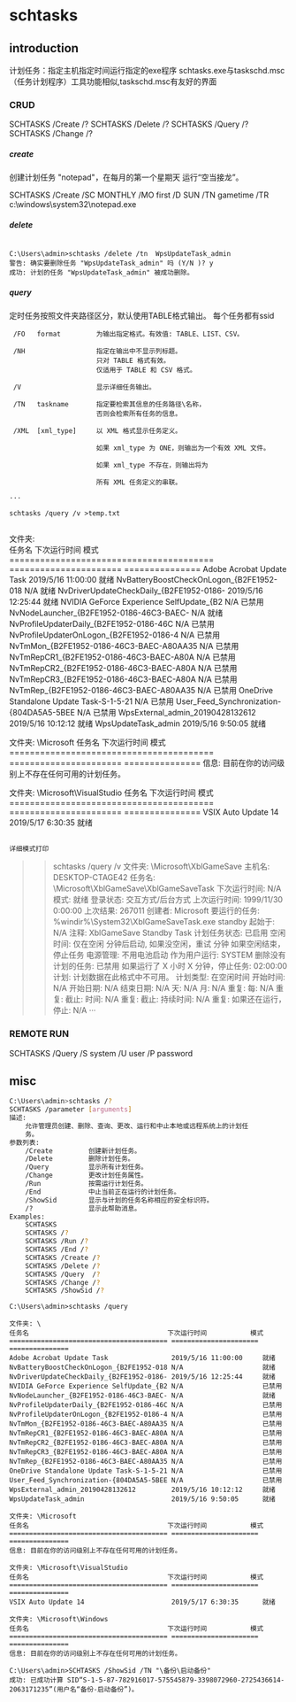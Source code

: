 # schtasks

## introduction

计划任务：指定主机指定时间运行指定的exe程序
schtasks.exe与taskschd.msc（任务计划程序）工具功能相似,taskschd.msc有友好的界面

### CRUD

   SCHTASKS /Create /?
   SCHTASKS /Delete /?
   SCHTASKS /Query  /?
   SCHTASKS /Change /?
   
##### create

创建计划任务 "notepad"，在每月的第一个星期天
运行“空当接龙”。

SCHTASKS /Create /SC MONTHLY /MO first /D SUN /TN gametime
         /TR c:\windows\system32\notepad.exe
##### delete

```

C:\Users\admin>schtasks /delete /tn  WpsUpdateTask_admin
警告: 确实要删除任务 "WpsUpdateTask_admin" 吗 (Y/N )? y
成功: 计划的任务 "WpsUpdateTask_admin" 被成功删除。
```
##### query

定时任务按照文件夹路径区分，默认使用TABLE格式输出。
每个任务都有ssid

```
 /FO   format         为输出指定格式。有效值: TABLE、LIST、CSV。

 /NH                  指定在输出中不显示列标题。
                      只对 TABLE 格式有效。
                      仅适用于 TABLE 和 CSV 格式。

 /V                   显示详细任务输出。

 /TN   taskname       指定要检索其信息的任务路径\名称，
                      否则会检索所有任务的信息。

 /XML  [xml_type]     以 XML 格式显示任务定义。

                      如果 xml_type 为 ONE，则输出为一个有效 XML 文件。

                      如果 xml_type 不存在，则输出将为

                      所有 XML 任务定义的串联。

···

schtasks /query /v >temp.txt


```
文件夹: \
任务名                                   下次运行时间           模式
======================================== ====================== ===============
Adobe Acrobat Update Task                2019/5/16 11:00:00     就绪
NvBatteryBoostCheckOnLogon_{B2FE1952-018 N/A                    就绪
NvDriverUpdateCheckDaily_{B2FE1952-0186- 2019/5/16 12:25:44     就绪
NVIDIA GeForce Experience SelfUpdate_{B2 N/A                    已禁用
NvNodeLauncher_{B2FE1952-0186-46C3-BAEC- N/A                    就绪
NvProfileUpdaterDaily_{B2FE1952-0186-46C N/A                    已禁用
NvProfileUpdaterOnLogon_{B2FE1952-0186-4 N/A                    已禁用
NvTmMon_{B2FE1952-0186-46C3-BAEC-A80AA35 N/A                    已禁用
NvTmRepCR1_{B2FE1952-0186-46C3-BAEC-A80A N/A                    已禁用
NvTmRepCR2_{B2FE1952-0186-46C3-BAEC-A80A N/A                    已禁用
NvTmRepCR3_{B2FE1952-0186-46C3-BAEC-A80A N/A                    已禁用
NvTmRep_{B2FE1952-0186-46C3-BAEC-A80AA35 N/A                    已禁用
OneDrive Standalone Update Task-S-1-5-21 N/A                    已禁用
User_Feed_Synchronization-{804DA5A5-5BEE N/A                    已禁用
WpsExternal_admin_20190428132612         2019/5/16 10:12:12     就绪
WpsUpdateTask_admin                      2019/5/16 9:50:05      就绪

文件夹: \Microsoft
任务名                                   下次运行时间           模式
======================================== ====================== ===============
信息: 目前在你的访问级别上不存在任何可用的计划任务。

文件夹: \Microsoft\VisualStudio
任务名                                   下次运行时间           模式
======================================== ====================== ===============
VSIX Auto Update 14                      2019/5/17 6:30:35      就绪
```

详细模式打印
```
>>schtasks /query /v
文件夹: \Microsoft\XblGameSave
主机名:                             DESKTOP-CTAGE42
任务名:                             \Microsoft\XblGameSave\XblGameSaveTask
下次运行时间:                       N/A
模式:                               就绪
登录状态:                           交互方式/后台方式
上次运行时间:                       1999/11/30 0:00:00
上次结果:                           267011
创建者:                             Microsoft
要运行的任务:                       %windir%\System32\XblGameSaveTask.exe standby
起始于:                             N/A
注释:                               XblGameSave Standby Task
计划任务状态:                       已启用
空闲时间:                           仅在空闲  分钟后启动, 如果没空闲，重试  分钟 如果空闲结束，停止任务
电源管理:                           不用电池启动
作为用户运行:                       SYSTEM
删除没有计划的任务:                 已禁用
如果运行了 X 小时 X 分钟，停止任务: 02:00:00
计划:                               计划数据在此格式中不可用。
计划类型:                           在空闲时间
开始时间:                           N/A
开始日期:                           N/A
结束日期:                           N/A
天:                                 N/A
月:                                 N/A
重复: 每:                           N/A
重复: 截止: 时间:                   N/A
重复: 截止: 持续时间:               N/A
重复: 如果还在运行，停止:           N/A
···
### REMOTE RUN

SCHTASKS /Query /S system /U user /P password


## misc

``` bash
C:\Users\admin>schtasks /?
SCHTASKS /parameter [arguments]
描述:
    允许管理员创建、删除、查询、更改、运行和中止本地或远程系统上的计划任
    务。
参数列表:
    /Create         创建新计划任务。
    /Delete         删除计划任务。
    /Query          显示所有计划任务。
    /Change         更改计划任务属性。
    /Run            按需运行计划任务。
    /End            中止当前正在运行的计划任务。
    /ShowSid        显示与计划的任务名称相应的安全标识符。
    /?              显示此帮助消息。
Examples:
    SCHTASKS
    SCHTASKS /?
    SCHTASKS /Run /?
    SCHTASKS /End /?
    SCHTASKS /Create /?
    SCHTASKS /Delete /?
    SCHTASKS /Query  /?
    SCHTASKS /Change /?
    SCHTASKS /ShowSid /?
```


```
C:\Users\admin>schtasks /query

文件夹: \
任务名                                   下次运行时间           模式
======================================== ====================== ===============
Adobe Acrobat Update Task                2019/5/16 11:00:00     就绪
NvBatteryBoostCheckOnLogon_{B2FE1952-018 N/A                    就绪
NvDriverUpdateCheckDaily_{B2FE1952-0186- 2019/5/16 12:25:44     就绪
NVIDIA GeForce Experience SelfUpdate_{B2 N/A                    已禁用
NvNodeLauncher_{B2FE1952-0186-46C3-BAEC- N/A                    就绪
NvProfileUpdaterDaily_{B2FE1952-0186-46C N/A                    已禁用
NvProfileUpdaterOnLogon_{B2FE1952-0186-4 N/A                    已禁用
NvTmMon_{B2FE1952-0186-46C3-BAEC-A80AA35 N/A                    已禁用
NvTmRepCR1_{B2FE1952-0186-46C3-BAEC-A80A N/A                    已禁用
NvTmRepCR2_{B2FE1952-0186-46C3-BAEC-A80A N/A                    已禁用
NvTmRepCR3_{B2FE1952-0186-46C3-BAEC-A80A N/A                    已禁用
NvTmRep_{B2FE1952-0186-46C3-BAEC-A80AA35 N/A                    已禁用
OneDrive Standalone Update Task-S-1-5-21 N/A                    已禁用
User_Feed_Synchronization-{804DA5A5-5BEE N/A                    已禁用
WpsExternal_admin_20190428132612         2019/5/16 10:12:12     就绪
WpsUpdateTask_admin                      2019/5/16 9:50:05      就绪

文件夹: \Microsoft
任务名                                   下次运行时间           模式
======================================== ====================== ===============
信息: 目前在你的访问级别上不存在任何可用的计划任务。

文件夹: \Microsoft\VisualStudio
任务名                                   下次运行时间           模式
======================================== ====================== ===============
VSIX Auto Update 14                      2019/5/17 6:30:35      就绪

文件夹: \Microsoft\Windows
任务名                                   下次运行时间           模式
======================================== ====================== ===============
信息: 目前在你的访问级别上不存在任何可用的计划任务。
```


```
C:\Users\admin>SCHTASKS /ShowSid /TN "\备份\启动备份"
成功: 已成功计算 SID“S-1-5-87-782916017-575545879-3398072960-2725436614-2063171235”(用户名“备份-启动备份”)。
```
